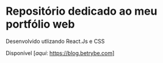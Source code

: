 # Repositório dedicado ao meu portfólio web

Desenvolvido utlizando React.Js e CSS

Disponível [_aqui_: https://blog.betrybe.com]

